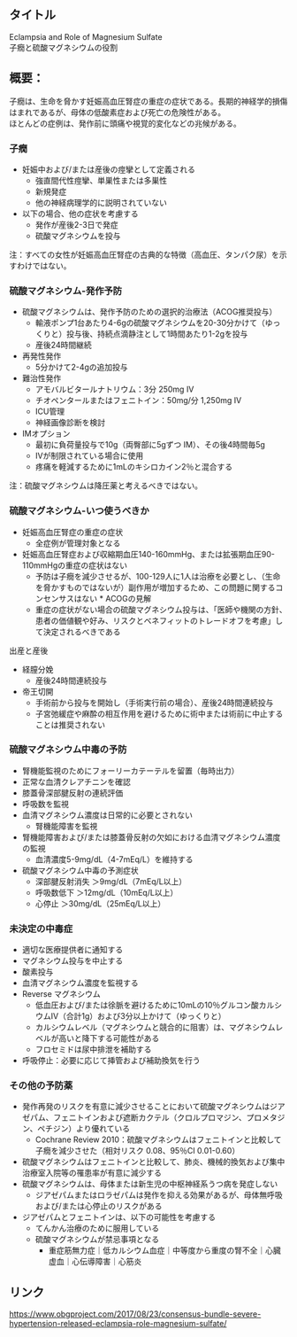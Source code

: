 ## タイトル
Eclampsia and Role of Magnesium Sulfate  
子癇と硫酸マグネシウムの役割

## 概要：  
子癇は、生命を脅かす妊娠高血圧腎症の重症の症状である。長期的神経学的損傷はまれであるが、母体の低酸素症および死亡の危険性がある。  
ほとんどの症例は、発作前に頭痛や視覚的変化などの兆候がある。

### 子癇
* 妊娠中および/または産後の痙攣として定義される
  * 強直間代性痙攣、単巣性または多巣性
  * 新規発症
  * 他の神経病理学的に説明されていない
* 以下の場合、他の症状を考慮する
  * 発作が産後2-3日で発症
  * 硫酸マグネシウムを投与

注：すべての女性が妊娠高血圧腎症の古典的な特徴（高血圧、タンパク尿）を示すわけではない。

### 硫酸マグネシウム-発作予防
* 硫酸マグネシウムは、発作予防のための選択的治療法（ACOG推奨投与）
  * 輸液ポンプ1台あたり4-6gの硫酸マグネシウムを20-30分かけて（ゆっくりと）投与後、持続点滴静注として1時間あたり1-2gを投与
  * 産後24時間継続
* 再発性発作
  * 5分かけて2-4gの追加投与
* 難治性発作
  * アモバルビタールナトリウム：3分 250mg IV
  * チオペンタールまたはフェニトイン：50mg/分 1,250mg IV
  * ICU管理
  * 神経画像診断を検討
* IMオプション
  * 最初に負荷量投与で10g（両臀部に5gずつ IM）、その後4時間毎5g
  * IVが制限されている場合に使用
  * 疼痛を軽減するために1mLのキシロカイン2％と混合する

注：硫酸マグネシウムは降圧薬と考えるべきではない。

### 硫酸マグネシウム-いつ使うべきか
* 妊娠高血圧腎症の重症の症状
  * 全症例が管理対象となる
* 妊娠高血圧腎症および収縮期血圧140-160mmHg、または拡張期血圧90-110mmHgの重症の症状はない
  * 予防は子癇を減少させるが、100-129人に1人は治療を必要とし、（生命を脅かすものではないが）副作用が増加するため、この問題に関するコンセンサスはない * ACOGの見解
  * 重症の症状がない場合の硫酸マグネシウム投与は、「医師や機関の方針、患者の価値観や好み、リスクとベネフィットのトレードオフを考慮」して決定されるべきである

出産と産後
* 経膣分娩
  * 産後24時間連続投与
* 帝王切開
  * 手術前から投与を開始し（手術実行前の場合）、産後24時間連続投与
  * 子宮弛緩症や麻酔の相互作用を避けるために術中または術前に中止することは推奨されない

### 硫酸マグネシウム中毒の予防
* 腎機能監視のためにフォーリーカテーテルを留置（毎時出力）
* 正常な血清クレアチニンを確認
* 膝蓋骨深部腱反射の連続評価
* 呼吸数を監視
* 血清マグネシウム濃度は日常的に必要とされない
  * 腎機能障害を監視
* 腎機能障害および/または膝蓋骨反射の欠如における血清マグネシウム濃度の監視
  * 血清濃度5-9mg/dL（4-7mEq/L）を維持する
* 硫酸マグネシウム中毒の予測症状
  * 深部腱反射消失 ＞9mg/dL（7mEq/L以上）
  * 呼吸数低下 ＞12mg/dL（10mEq/L以上）
  * 心停止 ＞30mg/dL（25mEq/L以上）

### 未決定の中毒症
* 適切な医療提供者に通知する
* マグネシウム投与を中止する
* 酸素投与
* 血清マグネシウム濃度を監視する
* Reverse マグネシウム
  * 低血圧および/または徐脈を避けるために10mLの10％グルコン酸カルシウムIV（合計1g）および3分以上かけて（ゆっくりと）
  * カルシウムレベル（マグネシウムと競合的に阻害）は、マグネシウムレベルが高いと降下する可能性がある
  * フロセミドは尿中排泄を補助する
* 呼吸停止：必要に応じて挿管および補助換気を行う

### その他の予防薬
* 発作再発のリスクを有意に減少させることにおいて硫酸マグネシウムはジアゼパム、フェニトインおよび遮断カクテル（クロルプロマジン、プロメタジン、ペチジン）より優れている
  * Cochrane Review 2010：硫酸マグネシウムはフェニトインと比較して子癇を減少させた（相対リスク 0.08、95％CI 0.01-0.60）
* 硫酸マグネシウムはフェニトインと比較して、肺炎、機械的換気および集中治療室入院等の罹患率が有意に減少する
* 硫酸マグネシウムは、母体または新生児の中枢神経系うつ病を発症しない
  * ジアゼパムまたはロラゼパムは発作を抑える効果があるが、母体無呼吸および/または心停止のリスクがある
* ジアゼパムとフェニトインは、以下の可能性を考慮する
  * てんかん治療のために服用している
  * 硫酸マグネシウムが禁忌事項となる
    * 重症筋無力症｜低カルシウム血症｜中等度から重度の腎不全｜心臓虚血｜心伝導障害｜心筋炎

## リンク
https://www.obgproject.com/2017/08/23/consensus-bundle-severe-hypertension-released-eclampsia-role-magnesium-sulfate/
